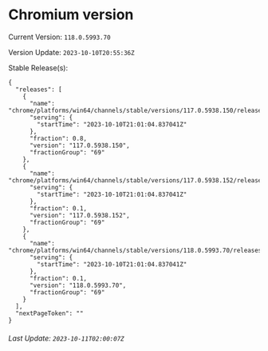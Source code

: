 # Chromium version

Current Version: `118.0.5993.70`

Version Update: `2023-10-10T20:55:36Z`

Stable Release(s):
```
{
  "releases": [
    {
      "name": "chrome/platforms/win64/channels/stable/versions/117.0.5938.150/releases/1696971664",
      "serving": {
        "startTime": "2023-10-10T21:01:04.837041Z"
      },
      "fraction": 0.8,
      "version": "117.0.5938.150",
      "fractionGroup": "69"
    },
    {
      "name": "chrome/platforms/win64/channels/stable/versions/117.0.5938.152/releases/1696971664",
      "serving": {
        "startTime": "2023-10-10T21:01:04.837041Z"
      },
      "fraction": 0.1,
      "version": "117.0.5938.152",
      "fractionGroup": "69"
    },
    {
      "name": "chrome/platforms/win64/channels/stable/versions/118.0.5993.70/releases/1696971664",
      "serving": {
        "startTime": "2023-10-10T21:01:04.837041Z"
      },
      "fraction": 0.1,
      "version": "118.0.5993.70",
      "fractionGroup": "69"
    }
  ],
  "nextPageToken": ""
}
```

###### Last Update: `2023-10-11T02:00:07Z`
        